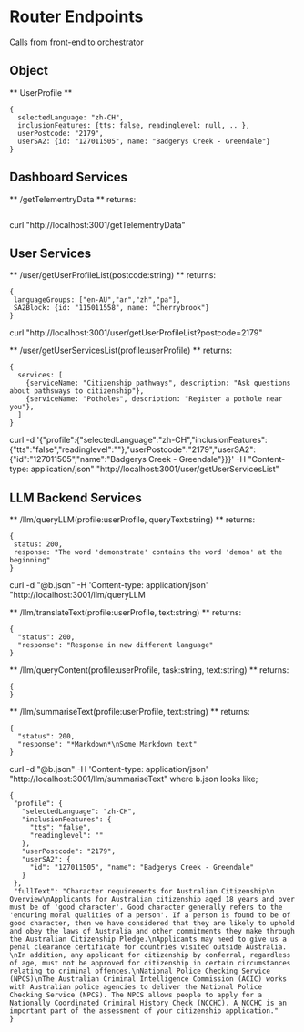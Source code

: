 # Router Endpoints
Calls from front-end to orchestrator

## Object
** UserProfile **
```
{
  selectedLanguage: "zh-CH",
  inclusionFeatures: {tts: false, readinglevel: null, .. },
  userPostcode: "2179",
  userSA2: {id: "127011505", name: "Badgerys Creek - Greendale"}
}
```
## Dashboard Services
** /getTelementryData **
returns:
```

```
curl "http://localhost:3001/getTelementryData"

## User Services
** /user/getUserProfileList(postcode:string) **
returns:
```
{
 languageGroups: ["en-AU","ar","zh","pa"],
 SA2Block: {id: "115011558", name: "Cherrybrook"}
}
```
curl "http://localhost:3001/user/getUserProfileList?postcode=2179"


** /user/getUserServicesList(profile:userProfile) **
returns:
```
{
  services: [
    {serviceName: "Citizenship pathways", description: "Ask questions about pathsways to citizenship"},
    {serviceName: "Potholes", description: "Register a pothole near you"},
  ]
}
```
curl  -d '{"profile":{"selectedLanguage":"zh-CH","inclusionFeatures":{"tts":"false","readinglevel":""},"userPostcode":"2179","userSA2":{"id":"127011505","name":"Badgerys Creek - Greendale"}}}' -H "Content-type: application/json" "http://localhost:3001/user/getUserServicesList"


## LLM Backend Services

** /llm/queryLLM(profile:userProfile, queryText:string) **
returns:
```
{
 status: 200,
 response: "The word 'demonstrate' contains the word 'demon' at the beginning"
}
```
curl -d "@b.json" -H 'Content-type: application/json' "http://localhost:3001/llm/queryLLM


** /llm/translateText(profile:userProfile, text:string) **
returns:
```
{
  "status": 200,
  "response": "Response in new different language"
}
```

** /llm/queryContent(profile:userProfile, task:string, text:string) **
returns:
```
{
}
```

** /llm/summariseText(profile:userProfile, text:string) **
returns:
```
{
  "status": 200,
  "response": "*Markdown*\nSome Markdown text"
}
```
curl -d "@b.json" -H 'Content-type: application/json' "http://localhost:3001/llm/summariseText"
where b.json looks like;
```
{
 "profile": {
   "selectedLanguage": "zh-CH",
   "inclusionFeatures": {
     "tts": "false", 
     "readinglevel": ""
   },
   "userPostcode": "2179",
   "userSA2": {
     "id": "127011505", "name": "Badgerys Creek - Greendale"
   }
 },
 "fullText": "Character requirements for Australian Citizenship\n​​​​​​​​​Overview\nApplicants for Australian citizenship aged 18 years and over must be of 'good character'. Good character generally refers to the 'enduring moral qualities of a person'. If a person is found to be of good character, then we have considered that they are likely to uphold and obey the laws of Australia and other commitments they make through the Australian Citizenship Pledge​.\nApplicants may need to give us a penal clearance certificate for countries visited outside Australia.​\nIn addition, any applicant for citizenship by conferral, regardless of age, must not be approved for citizenship in certain circumstances relating to criminal offences.\nNational Police Checking Service (NPCS)\nThe Australian Criminal Intelligence Commission (ACIC) works with Australian police agencies to deliver the National Police Checking Service (NPCS). The NPCS allows people to apply for a Nationally Coordinated Criminal History Check (NCCHC). A NCCHC is an important part of the assessment of your citizenship application."
}

```

